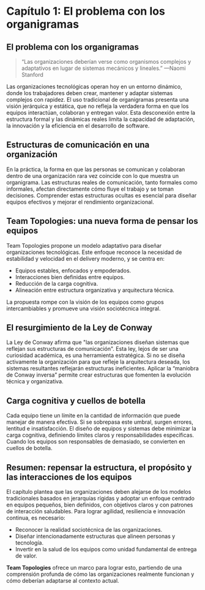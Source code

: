 # Capítulo 1: El problema con los organigramas

## El problema con los organigramas

> “Las organizaciones deberían verse como organismos complejos y adaptativos en lugar de sistemas mecánicos y lineales.” —Naomi Stanford

Las organizaciones tecnológicas operan hoy en un entorno dinámico, donde los trabajadores deben crear, mantener y adaptar sistemas complejos con rapidez. El uso tradicional de organigramas presenta una visión jerárquica y estática, que no refleja la verdadera forma en que los equipos interactúan, colaboran y entregan valor. Esta desconexión entre la estructura formal y las dinámicas reales limita la capacidad de adaptación, la innovación y la eficiencia en el desarrollo de software.

## Estructuras de comunicación en una organización

En la práctica, la forma en que las personas se comunican y colaboran dentro de una organización rara vez coincide con lo que muestra un organigrama. Las estructuras reales de comunicación, tanto formales como informales, afectan directamente cómo fluye el trabajo y se toman decisiones. Comprender estas estructuras ocultas es esencial para diseñar equipos efectivos y mejorar el rendimiento organizacional.

## Team Topologies: una nueva forma de pensar los equipos

Team Topologies propone un modelo adaptativo para diseñar organizaciones tecnológicas. Este enfoque reconoce la necesidad de estabilidad y velocidad en el delivery moderno, y se centra en:

* Equipos estables, enfocados y empoderados.
* Interacciones bien definidas entre equipos.
* Reducción de la carga cognitiva.
* Alineación entre estructura organizativa y arquitectura técnica.

La propuesta rompe con la visión de los equipos como grupos intercambiables y promueve una visión sociotécnica integral.

## El resurgimiento de la Ley de Conway

La Ley de Conway afirma que "las organizaciones diseñan sistemas que reflejan sus estructuras de comunicación". Esta ley, lejos de ser una curiosidad académica, es una herramienta estratégica. Si no se diseña activamente la organización para que refleje la arquitectura deseada, los sistemas resultantes reflejarán estructuras ineficientes. Aplicar la “maniobra de Conway inversa” permite crear estructuras que fomenten la evolución técnica y organizativa.

## Carga cognitiva y cuellos de botella

Cada equipo tiene un límite en la cantidad de información que puede manejar de manera efectiva. Si se sobrepasa este umbral, surgen errores, lentitud e insatisfacción. El diseño de equipos y sistemas debe minimizar la carga cognitiva, definiendo límites claros y responsabilidades específicas. Cuando los equipos son responsables de demasiado, se convierten en cuellos de botella.

## Resumen: repensar la estructura, el propósito y las interacciones de los equipos

El capítulo plantea que las organizaciones deben alejarse de los modelos tradicionales basados en jerarquías rígidas y adoptar un enfoque centrado en equipos pequeños, bien definidos, con objetivos claros y con patrones de interacción saludables. Para lograr agilidad, resiliencia e innovación continua, es necesario:

* Reconocer la realidad sociotécnica de las organizaciones.
* Diseñar intencionadamente estructuras que alineen personas y tecnología.
* Invertir en la salud de los equipos como unidad fundamental de entrega de valor.

**Team Topologies** ofrece un marco para lograr esto, partiendo de una comprensión profunda de cómo las organizaciones realmente funcionan y cómo deberían adaptarse al contexto actual.
